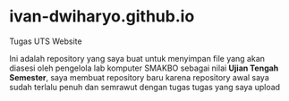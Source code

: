 # ivan-dwiharyo.github.io
Tugas UTS Website <br>
<p>Ini adalah repository yang saya buat untuk menyimpan file yang akan diasesi oleh pengelola lab komputer SMAKBO sebagai nilai <strong>Ujian Tengah Semester</strong>, saya membuat repository baru karena repository awal saya sudah terlalu penuh dan semrawut dengan tugas tugas yang saya upload</p>
